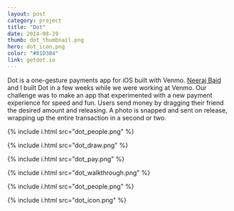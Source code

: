 ```yaml
---
layout: post
category: project
title: "Dot"
date: 2014-08-29
thumb: dot_thumbnail.png
hero: dot_icon.png
color: "#81D384"
link: getdot.io
---
```


Dot is a one-gesture payments app for iOS built with Venmo. [Neeraj Baid](https://neeraj.io) and I built Dot in a few weeks while we were working at Venmo. Our challenge was to make an app that experimented with a new payment experience for speed and fun. Users send money by dragging their friend the desired amount and releasing. A photo is snapped and sent on release, wrapping up the entire transaction in a second or two.

{% include i.html src="dot_people.png" %}

{% include i.html src="dot_draw.png" %}

{% include i.html src="dot_pay.png" %}

{% include i.html src="dot_walkthrough.png" %}

{% include i.html src="dot_people.png" %}

{% include i.html src="dot_icon.png" %}
